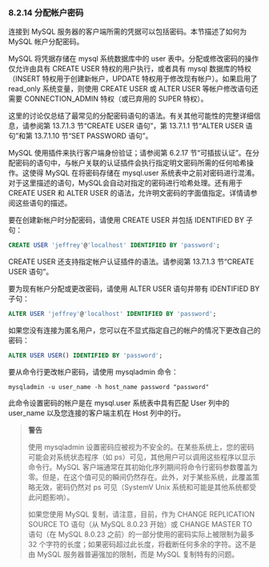 ### 8.2.14 分配帐户密码

连接到 MySQL 服务器的客户端所需的凭据可以包括密码。本节描述了如何为 MySQL 帐户分配密码。

MySQL 将凭据存储在 mysql 系统数据库中的 user 表中。分配或修改密码的操作仅允许由具有 CREATE USER 特权的用户执行，或者具有 mysql 数据库的特权（INSERT 特权用于创建新帐户，UPDATE 特权用于修改现有帐户）。如果启用了 read_only 系统变量，则使用 CREATE USER 或 ALTER USER 等帐户修改语句还需要 CONNECTION_ADMIN 特权（或已弃用的 SUPER 特权）。

这里的讨论仅总结了最常见的分配密码语句的语法。有关其他可能性的完整详细信息，请参阅第 13.7.1.3 节“CREATE USER 语句”，第 13.7.1.1 节“ALTER USER 语句”和第 13.7.1.10 节“SET PASSWORD 语句”。

MySQL 使用插件来执行客户端身份验证；请参阅第 6.2.17 节“可插拔认证”。在分配密码的语句中，与帐户关联的认证插件会执行指定明文密码所需的任何哈希操作。这使得 MySQL 在将密码存储在 mysql.user 系统表中之前对密码进行混淆。对于这里描述的语句，MySQL会自动对指定的密码进行哈希处理。还有用于 CREATE USER 和 ALTER USER 的语法，允许明文密码的字面值指定。详情请参阅这些语句的描述。

要在创建新帐户时分配密码，请使用 CREATE USER 并包括 IDENTIFIED BY 子句：

```sql
CREATE USER 'jeffrey'@'localhost' IDENTIFIED BY 'password';
```

CREATE USER 还支持指定帐户认证插件的语法。请参阅第 13.7.1.3 节“CREATE USER 语句”。

要为现有帐户分配或更改密码，请使用 ALTER USER 语句并带有 IDENTIFIED BY 子句：

```sql
ALTER USER 'jeffrey'@'localhost' IDENTIFIED BY 'password';
```

如果您没有连接为匿名用户，您可以在不显式指定自己的帐户的情况下更改自己的密码：

```sql
ALTER USER USER() IDENTIFIED BY 'password';
```

要从命令行更改帐户密码，请使用 mysqladmin 命令：

```shell
mysqladmin -u user_name -h host_name password "password"
```

此命令设置密码的帐户是在 mysql.user 系统表中具有匹配 User 列中的 user_name 以及您连接的客户端主机在 Host 列中的行。

> **警告**
>
> 使用 mysqladmin 设置密码应被视为不安全的。在某些系统上，您的密码可能会对系统状态程序（如 ps）可见，其他用户可以调用这些程序以显示命令行。MySQL 客户端通常在其初始化序列期间将命令行密码参数覆盖为零。但是，在这个值可见的瞬间仍然存在。此外，对于某些系统，此覆盖策略无效，密码仍然对 ps 可见（SystemV Unix 系统和可能是其他系统都受此问题影响）。
>
> 如果您使用 MySQL 复制，请注意，目前，作为 CHANGE REPLICATION SOURCE TO 语句（从 MySQL 8.0.23 开始）或 CHANGE MASTER TO 语句（在 MySQL 8.0.23 之前）的一部分使用的密码实际上被限制为最多 32 个字符的长度；如果密码超过此长度，将截断任何多余的字符。这不是由 MySQL 服务器普遍强加的限制，而是 MySQL 复制特有的问题。